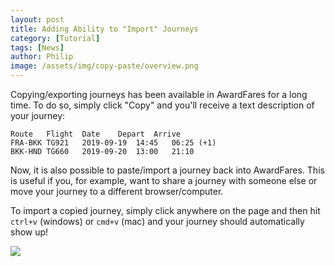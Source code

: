```yaml
---
layout: post
title: Adding Ability to "Import" Journeys
category: [Tutorial]
tags: [News]
author: Philip
image: /assets/img/copy-paste/overview.png
---
```


Copying/exporting journeys has been available in AwardFares for a long time. To do so, simply click "Copy" and you'll receive a text description of your journey:

```
Route	Flight	Date	Depart	Arrive
FRA-BKK	TG921	2019-09-19	14:45	06:25 (+1)
BKK-HND	TG660	2019-09-20	13:00	21:10 
```

Now, it is also possible to paste/import a journey back into AwardFares. This is useful if you, for example, want to share a journey with someone else or move your journey to a different browser/computer.

To import a copied journey, simply click anywhere on the page and then hit `ctrl+v` (windows) or `cmd+v` (mac) and your journey should automatically show up!

<img src="/assets/img/copy-paste/demo.gif" />

